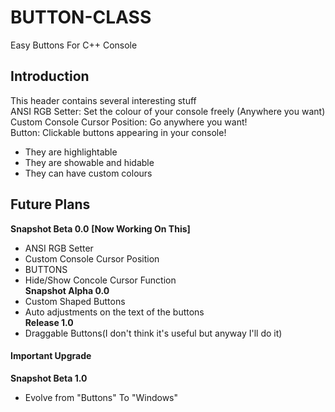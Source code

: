 # BUTTON-CLASS
Easy Buttons For C++ Console

## Introduction
This header contains several interesting stuff  
  ANSI RGB Setter: Set the colour of your console freely (Anywhere you want)  
  Custom Console Cursor Position: Go anywhere you want!  
  Button: Clickable buttons appearing in your console!  
  - They are highlightable  
  - They are showable and hidable  
  - They can have custom colours  
## Future Plans  
**Snapshot Beta 0.0** **[Now Working On This]**  
  - ANSI RGB Setter  
  - Custom Console Cursor Position  
  - BUTTONS  
  - Hide/Show Concole Cursor Function  
**Snapshot Alpha 0.0**  
  - Custom Shaped Buttons  
  - Auto adjustments on the text of the buttons  
**Release 1.0**  
  - Draggable Buttons(I don't think it's useful but anyway I'll do it)  
#### Important Upgrade
**Snapshot Beta 1.0**  
  - Evolve from "Buttons" To "Windows"  
